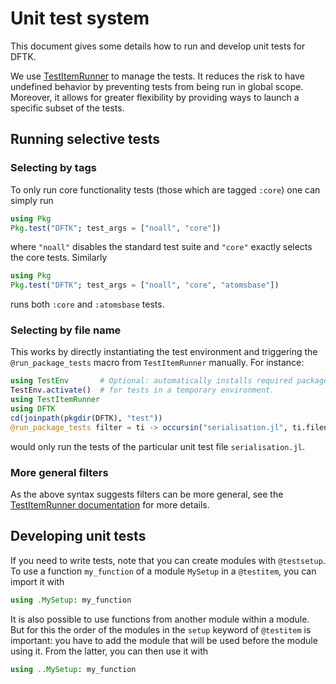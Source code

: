 # Unit test system

This document gives some details how to run and develop unit tests for DFTK.

We use [TestItemRunner](https://github.com/julia-vscode/TestItemRunner.jl) to manage the
tests. It reduces the risk to have undefined behavior by preventing tests from being run in
global scope.
Moreover, it allows for greater flexibility by providing ways to launch a specific subset of
the tests. 

## Running selective tests
### Selecting by tags
To only run core functionality tests (those which are tagged `:core`) one can simply run
```julia
using Pkg
Pkg.test("DFTK"; test_args = ["noall", "core"])
```
where `"noall"` disables the standard test suite and `"core"` exactly selects the core tests.
Similarly
```julia
using Pkg
Pkg.test("DFTK"; test_args = ["noall", "core", "atomsbase"])
```
runs both `:core` and `:atomsbase` tests.

### Selecting by file name
This works by directly instantiating the test environment and triggering
the `@run_package_tests` macro from `TestItemRunner` manually. For instance:
```julia
using TestEnv       # Optional: automatically installs required packages
TestEnv.activate()  # for tests in a temporary environment.
using TestItemRunner
using DFTK
cd(joinpath(pkgdir(DFTK), "test"))
@run_package_tests filter = ti -> occursin("serialisation.jl", ti.filename)
```
would only run the tests of the particular unit test file `serialisation.jl`.

### More general filters
As the above syntax suggests filters can be more general,
see the [TestItemRunner documentation](https://github.com/julia-vscode/TestItemRunner.jl/#running-tests)
for more details.

## Developing unit tests
If you need to write tests, note that you can create modules with `@testsetup`. To use
a function `my_function` of a module `MySetup` in a `@testitem`, you can import it with
```julia
using .MySetup: my_function
```
It is also possible to use functions from another module within a module. But for this the
order of the modules in the `setup` keyword of `@testitem` is important: you have to add the
module that will be used before the module using it. From the latter, you can then use it
with
```julia
using ..MySetup: my_function
```
